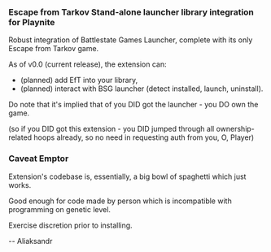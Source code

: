 ### Escape from Tarkov Stand-alone launcher library integration for Playnite

Robust integration of Battlestate Games Launcher, complete with its only Escape from Tarkov game.

As of v0.0 (current release), the extension can:
- (planned) add EfT into your library,
- (planned) interact with BSG launcher (detect installed, launch, uninstall).

Do note that it's implied that of you DID got the launcher - you DO own the game.

(so if you DID got this extension - you DID jumped through all ownership-related hoops already, so no need in requesting auth from you, O, Player)

### Caveat Emptor

Extension's codebase is, essentially, a big bowl of spaghetti which just works.

Good enough for code made by person which is incompatible with programming on genetic level.

Exercise discretion prior to installing.

-- Aliaksandr

